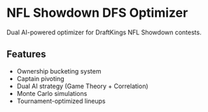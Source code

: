 # NFL Showdown DFS Optimizer

Dual AI-powered optimizer for DraftKings NFL Showdown contests.

## Features
- Ownership bucketing system
- Captain pivoting
- Dual AI strategy (Game Theory + Correlation)
- Monte Carlo simulations
- Tournament-optimized lineups
